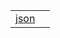 |                                             |     |
| ------------------------------------------- | --- |
| [json](/fetch-client/function/util/json.md) |     |